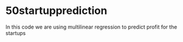 # 50startupprediction
In this code we are using multilinear regression to predict profit for the startups
